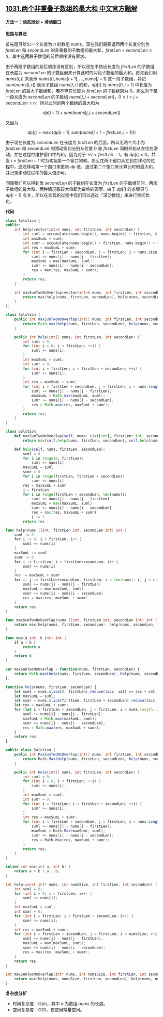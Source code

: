 ## [1031.两个非重叠子数组的最大和 中文官方题解](https://leetcode.cn/problems/maximum-sum-of-two-non-overlapping-subarrays/solutions/100000/liang-ge-fei-zhong-die-zi-shu-zu-de-zui-ih3n2)

#### 方法一：动态规划 + 滑动窗口

**思路与算法**

首先题目给出一个长度为 $n$ 的数组 $\textit{nums}$。现在我们需要返回两个长度分别为 $\textit{firstLen}$ 和 $\textit{secondLen}$ 的非重叠的子数组的最大和，$\textit{firstLen} + \textit{secondLen} \le n$，其中这两段子数组的前后顺序没有要求。

由于两段子数组的前后顺序没有区别，所以现在不妨设长度为 $\textit{firstLen}$ 的子数组在长度为 $\textit{secondLen}$ 的子数组前来计算此时的两段子数组的最大和。首先我们用 $\textit{nums}[i,j]$ 来表示 $\textit{nums}[i],\textit{nums}[i+1],\dots,\textit{nums}[j-1]$ 这一段子数组，并记 $sum(\textit{nums}[l, r])$ 表示子数组 $\textit{nums}[l, r]$ 的和，$\textit{dp}[i]$ 为 $\textit{nums}[0,i + 1]$ 中长度为 $\textit{firstLen}$ 的最大子数组和，若不存在长度为 $\textit{firstLen}$ 的子数组则为 $0$。那么对于某一段长度为 $\textit{secondLen}$ 的子数组 $\textit{nums}[j,j+\textit{secondLen}]$，$0 \le j < j + \textit{secondLen} \le n$，所以此时的两个数组的最大和为

$$dp[j-1]+sum(\textit{nums}[j, j + \textit{secondLen}])$$ 

又因为

$$\textit{dp}[i] = \max\{\textit{dp}[i-1], sum(\textit{nums}[i+1-\textit{firstLen}, i+1])\}$$

由于现在长度为 $\textit{secondLen}$ 在长度为 $\textit{firstLen}$ 的后面，所以用两个大小为 $\textit{firstLen}$ 和 $\textit{secondLen}$ 的滑动窗口分别从位置 $0$ 和 $\textit{firstLen}$ 同时开始从左往右滑动，并在过程中维护窗口中的和。因为对于 $\forall i < \textit{firstLen} - 1$，有 $\textit{dp}[i] = 0$，并当 $i = \textit{firstLen} - 1$ 时为初始第一个窗口的和。那么在两个窗口从左到右移动的过程中，通过移动第一个窗口来更新 $\textit{dp}$ 值，通过第二个窗口来计算此时的最大和，并记录移动过程中的最大值即可。

同理我们可以得到当 $\textit{secondLen}$ 的子数组在长度为 $\textit{firstLen}$ 的子数组前时，两段子数组的最大和，两种情况取较大值即为最终的答案。由于 $\textit{dp}[i]$ 的求解只与 $\textit{dp}[i-1]$ 有关，所以在实现的过程中我们可以通过「滚动数组」来进行空间优化。

**代码**

```C++ [sol1-C++]
class Solution {
public:
    int help(vector<int>& nums, int firstLen, int secondLen) {
        int suml = accumulate(nums.begin(), nums.begin() + firstLen, 0);
        int maxSumL = suml;
        int sumr = accumulate(nums.begin() + firstLen, nums.begin() + firstLen + secondLen, 0);
        int res = maxSumL + sumr;
        for (int i = firstLen + secondLen, j = firstLen; i < nums.size(); ++i, ++j) {
            suml += nums[j] - nums[j - firstLen];
            maxSumL = max(maxSumL, suml);
            sumr += nums[i] - nums[i - secondLen];
            res = max(res, maxSumL + sumr);
        }
        return res;
    }

    int maxSumTwoNoOverlap(vector<int>& nums, int firstLen, int secondLen) {
        return max(help(nums, firstLen, secondLen), help(nums, secondLen, firstLen));
    }
};
```

```Java [sol1-Java]
class Solution {
    public int maxSumTwoNoOverlap(int[] nums, int firstLen, int secondLen) {
        return Math.max(help(nums, firstLen, secondLen), help(nums, secondLen, firstLen));
    }

    public int help(int[] nums, int firstLen, int secondLen) {
        int suml = 0;
        for (int i = 0; i < firstLen; ++i) {
            suml += nums[i];
        }
        int maxSumL = suml;
        int sumr = 0;
        for (int i = firstLen; i < firstLen + secondLen; ++i) {
            sumr += nums[i];
        }
        int res = maxSumL + sumr;
        for (int i = firstLen + secondLen, j = firstLen; i < nums.length; ++i, ++j) {
            suml += nums[j] - nums[j - firstLen];
            maxSumL = Math.max(maxSumL, suml);
            sumr += nums[i] - nums[i - secondLen];
            res = Math.max(res, maxSumL + sumr);
        }
        return res;
    }
}
```

```Python [sol1-Python3]
class Solution:
    def maxSumTwoNoOverlap(self, nums: List[int], firstLen: int, secondLen: int) -> int:
        return max(self.help(nums, firstLen, secondLen), self.help(nums, secondLen, firstLen))

    def help(self, nums, firstLen, secondLen):
        suml = 0
        for i in range(0, firstLen):
            suml += nums[i]
        maxSumL = suml
        sumr = 0
        for i in range(firstLen, firstLen + secondLen):
            sumr += nums[i]
        res = maxSumL + sumr
        j = firstLen
        for i in range(firstLen + secondLen, len(nums)):
            suml += nums[j] - nums[j - firstLen]
            maxSumL = max(maxSumL, suml)
            sumr += nums[i] - nums[i - secondLen]
            res = max(res, maxSumL + sumr)
            j += 1
        return res
```

```Go [sol1-Go]
func help(nums []int, firstLen int, secondLen int) int {
    suml := 0
    for i := 0; i < firstLen; i++ {
        suml += nums[i]
    }
    maxSumL := suml
    sumr := 0
    for i := firstLen; i < firstLen+secondLen; i++ {
        sumr += nums[i]
    }
    res := maxSumL + sumr
    for i, j := firstLen+secondLen, firstLen; i < len(nums); i, j = i + 1, j + 1 {
        suml += nums[j] - nums[j - firstLen]
        maxSumL = max(maxSumL, suml)
        sumr += nums[i] - nums[i - secondLen]
        res = max(res, maxSumL + sumr)
    }
    return res
}

func maxSumTwoNoOverlap(nums []int, firstLen int, secondLen int) int {
    return max(help(nums, firstLen, secondLen), help(nums, secondLen, firstLen))
}

func max(a int, b int) int {
    if a > b {
        return a
    }
    return b
}
```

```JavaScript [sol1-JavaScript]
var maxSumTwoNoOverlap = function(nums, firstLen, secondLen) {
    return Math.max(help(nums, firstLen, secondLen), help(nums, secondLen, firstLen));
};

function help(nums, firstLen, secondLen) {
    let suml = nums.slice(0, firstLen).reduce((acc, val) => acc + val, 0);
    let maxSumL = suml;
    let sumr = nums.slice(firstLen, firstLen + secondLen).reduce((acc, val) => acc + val, 0);
    let res = maxSumL + sumr;
    for (let i = firstLen + secondLen, j = firstLen; i < nums.length; i++, j++) {
        suml += nums[j] - nums[j - firstLen];
        maxSumL = Math.max(maxSumL, suml);
        sumr += nums[i] - nums[i - secondLen];
        res = Math.max(res, maxSumL + sumr);
    }
    return res;
}
```

```C# [sol1-C#]
public class Solution {
    public int MaxSumTwoNoOverlap(int[] nums, int firstLen, int secondLen) {
        return Math.Max(Help(nums, firstLen, secondLen), Help(nums, secondLen, firstLen));
    }

    public int Help(int[] nums, int firstLen, int secondLen) {
        int suml = 0;
        for (int i = 0; i < firstLen; ++i) {
            suml += nums[i];
        }
        int maxSumL = suml;
        int sumr = 0;
        for (int i = firstLen; i < firstLen + secondLen; ++i) {
            sumr += nums[i];
        }
        int res = maxSumL + sumr;
        for (int i = firstLen + secondLen, j = firstLen; i < nums.Length; ++i, ++j) {
            suml += nums[j] - nums[j - firstLen];
            maxSumL = Math.Max(maxSumL, suml);
            sumr += nums[i] - nums[i - secondLen];
            res = Math.Max(res, maxSumL + sumr);
        }
        return res;
    }
}
```

```C [sol1-C]
inline int max(int a, int b) {
    return a > b ? a : b;
}

int help(const int* nums, int numsSize, int firstLen, int secondLen) {
    int suml = 0;
    for (int i = 0; i < firstLen; i++) {
        suml += nums[i];
    }
    int maxSumL = suml;
    int sumr = 0;
    for (int i = firstLen; i < firstLen + secondLen; i++) {
        sumr += nums[i];
    }
    int res = maxSumL + sumr;
    for (int i = firstLen + secondLen, j = firstLen; i < numsSize; ++i, ++j) {
        suml += nums[j] - nums[j - firstLen];
        maxSumL = max(maxSumL, suml);
        sumr += nums[i] - nums[i - secondLen];
        res = max(res, maxSumL + sumr);
    }
    return res;
}

int maxSumTwoNoOverlap(int* nums, int numsSize, int firstLen, int secondLen) {
    return max(help(nums, numsSize, firstLen, secondLen), help(nums, numsSize, secondLen, firstLen));
}
```

**复杂度分析**

- 时间复杂度：$O(n)$，其中 $n$ 为数组 $\textit{nums}$ 的长度。
- 空间复杂度：$O(1)$，仅使用常量空间。
